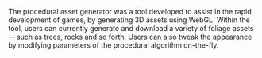 The procedural asset generator was a tool developed to assist in the rapid development of games, by generating 3D assets using WebGL. Within the tool, users can currently generate and download a variety of foliage assets -- such as trees, rocks and so forth. Users can also tweak the appearance by modifying parameters of the procedural algorithm on-the-fly.